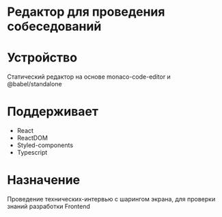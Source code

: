 # Редактор для проведения собеседований

# Устройство
Статический редактор на основе monaco-code-editor и @babel/standalone

# Поддерживает
- React
- ReactDOM
- Styled-components
- Typescript

# Назначение
Проведение технических-интервью с шарингом экрана, для проверки знаний разработки Frontend